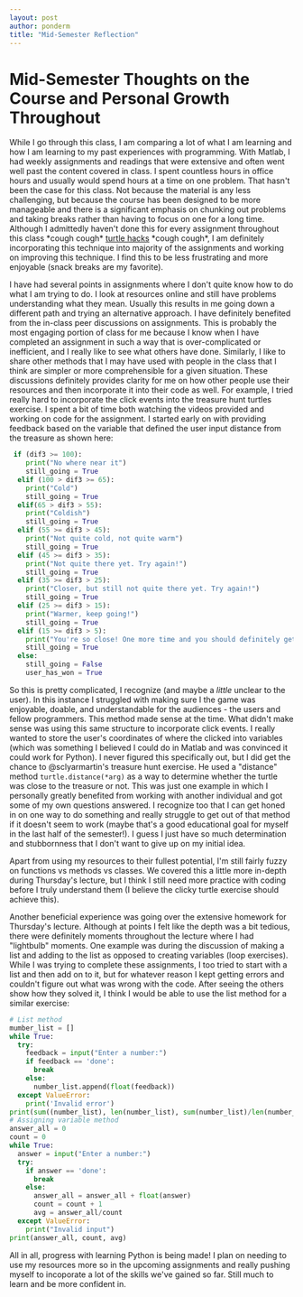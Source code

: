 ```yaml
---
layout: post
author: ponderm
title: "Mid-Semester Reflection"
---
```

# Mid-Semester Thoughts on the Course and Personal Growth Throughout

While I go through this class, I am comparing a lot of what I am learning and how I am learning to my past experiences with programming. With Matlab, I had weekly assignments and readings that were extensive and often went well past the content covered in class. I spent countless hours in office hours and usually would spend hours at a time on one problem. That hasn't been the case for this class. Not because the material is any less challenging, but because the course has been designed to be more manageable and there is a significant emphasis on chunking out problems and taking breaks rather than having to focus on one for a long time. Although I admittedly haven't done this for every assignment throughout this class \*cough cough\* [turtle hacks](https://silshack.github.io/summer2018/ponderm-turtlehacks.html) \*cough cough\*, I am definitely incorporating this technique into majority of the assignments and working on improving this technique. I find this to be less frustrating and more enjoyable (snack breaks are my favorite). 

I have had several points in assignments where I don't quite know how to do what I am trying to do. I look at resources online and still have problems understanding what they mean. Usually this results in me going down a different path and trying an alternative approach. I have definitely benefited from the in-class peer discussions on assignments. This is probably the most engaging portion of class for me because I know when I have completed an assignment in such a way that is over-complicated or inefficient, and I really like to see what others have done. Similarly, I like to share other methods that I may have used with people in the class that I think are simpler or more comprehensible for a given situation. These discussions definitely provides clarity for me on how other people use their resources and then incorporate it into their code as well. For example, I tried really hard to incorporate the click events into the treasure hunt turtles exercise. I spent a bit of time both watching the videos provided and working on code for the assignment. I started early on with providing feedback based on the variable that defined the user input distance from the treasure as shown here:
```python
 if (dif3 >= 100):
    print("No where near it")
    still_going = True
  elif (100 > dif3 >= 65):
    print("Cold")
    still_going = True
  elif(65 > dif3 > 55):
    print("Coldish")
    still_going = True
  elif (55 >= dif3 > 45):
    print("Not quite cold, not quite warm")
    still_going = True
  elif (45 >= dif3 > 35):
    print("Not quite there yet. Try again!")
    still_going = True
  elif (35 >= dif3 > 25):
    print("Closer, but still not quite there yet. Try again!")
    still_going = True
  elif (25 >= dif3 > 15):
    print("Warmer, keep going!")
    still_going = True
  elif (15 >= dif3 > 5):
    print("You're so close! One more time and you should definitely get it!")
    still_going = True
  else:
    still_going = False
    user_has_won = True
```
So this is pretty complicated, I recognize (and maybe a *little* unclear to the user). In this instance I struggled with making sure I the game was enjoyable, doable, and understandable for the audiences - the users and fellow programmers. This method made sense at the time. What didn't make sense was using this same structure to incorporate click events. I really wanted to store the user's coordinates of where the clicked into variables (which was something I believed I could do in Matlab and was convinced it could work for Python). I never figured this specifically out, but I did get the chance to @sclyarmartin's treasure hunt exercise. He used a "distance" method `turtle.distance(*arg)` as a way to determine whether the turtle was close to the treasure or not. This was just one example in which I personally greatly benefited from working with another individual and got some of my own questions answered. I recognize too that I can get honed in on one way to do something and really struggle to get out of that method if it doesn't seem to work (maybe that's a good educational goal for myself in the last half of the semester!). I guess I just have so much determination and stubbornness that I don't want to give up on my initial idea. 

Apart from using my resources to their fullest potential, I'm still fairly fuzzy on functions vs methods vs classes. We covered this a little more in-depth during Thursday's lecture, but I think I still need more practice with coding before I truly understand them (I believe the clicky turtle exercise should achieve this). 

Another beneficial experience was going over the extensive homework for Thursday's lecture. Although at points I felt like the depth was a bit tedious, there were definitely moments throughout the lecture where I had "lightbulb" moments. One example was during the discussion of making a list and adding to the list as opposed to creating variables (loop exercises). While I was trying to complete these assignments, I too tried to start with a list and then add on to it, but for whatever reason I kept getting errors and couldn't figure out what was wrong with the code. After seeing the others show how they solved it, I think I would be able to use the list method for a similar exercise:
```python
# List method
mumber_list = []
while True:
  try:
    feedback = input("Enter a number:")
    if feedback == 'done':
      break
    else:
      number_list.append(float(feedback))
  except ValueError:
    print('Invalid error')
print(sum((number_list), len(number_list), sum(number_list)/len(number_list)))
# Assigning variable method
answer_all = 0
count = 0
while True:
  answer = input("Enter a number:")
  try:
    if answer == 'done':
      break
    else: 
      answer_all = answer_all + float(answer)
      count = count + 1
      avg = answer_all/count
  except ValueError:
    print("Invalid input")
print(answer_all, count, avg)
```

All in all, progress with learning Python is being made! I plan on needing to use my resources more so in the upcoming assignments and really pushing myself to incoporate a lot of the skills we've gained so far. Still much to learn and be more confident in.
